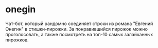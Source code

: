 # onegin

Чат-бот, который рандомно соединяет строки из романа "Евгений Онегин" в стишки-пирожки. За понравившийся пирожок можно проголосовать, а также посмотреть на топ-10 самых залайканных пирожков.
